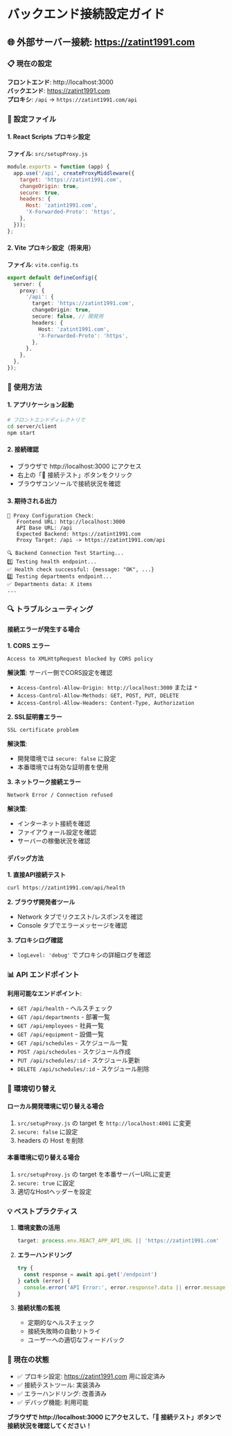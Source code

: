 # バックエンド接続設定ガイド

## 🌐 外部サーバー接続: https://zatint1991.com

### 📋 現在の設定

**フロントエンド**: http://localhost:3000  
**バックエンド**: https://zatint1991.com  
**プロキシ**: `/api` → `https://zatint1991.com/api`

### 🔧 設定ファイル

#### 1. React Scripts プロキシ設定
**ファイル**: `src/setupProxy.js`
```javascript
module.exports = function (app) {
  app.use('/api', createProxyMiddleware({
    target: 'https://zatint1991.com',
    changeOrigin: true,
    secure: true,
    headers: { 
      Host: 'zatint1991.com',
      'X-Forwarded-Proto': 'https',
    },
  }));
};
```

#### 2. Vite プロキシ設定（将来用）
**ファイル**: `vite.config.ts`
```typescript
export default defineConfig({
  server: {
    proxy: {
      '/api': {
        target: 'https://zatint1991.com',
        changeOrigin: true,
        secure: false, // 開発用
        headers: {
          Host: 'zatint1991.com',
          'X-Forwarded-Proto': 'https',
        },
      },
    },
  },
});
```

### 🚀 使用方法

#### 1. アプリケーション起動
```bash
# フロントエンドディレクトリで
cd server/client
npm start
```

#### 2. 接続確認
- ブラウザで http://localhost:3000 にアクセス
- 右上の「🔧 接続テスト」ボタンをクリック
- ブラウザコンソールで接続状況を確認

#### 3. 期待される出力
```
🔧 Proxy Configuration Check:
   Frontend URL: http://localhost:3000
   API Base URL: /api
   Expected Backend: https://zatint1991.com
   Proxy Target: /api -> https://zatint1991.com/api

🔍 Backend Connection Test Starting...
1️⃣ Testing health endpoint...
✅ Health check successful: {message: "OK", ...}
2️⃣ Testing departments endpoint...
✅ Departments data: X items
...
```

### 🔍 トラブルシューティング

#### 接続エラーが発生する場合

**1. CORS エラー**
```
Access to XMLHttpRequest blocked by CORS policy
```
**解決策**: サーバー側でCORS設定を確認
- `Access-Control-Allow-Origin: http://localhost:3000` または `*`
- `Access-Control-Allow-Methods: GET, POST, PUT, DELETE`
- `Access-Control-Allow-Headers: Content-Type, Authorization`

**2. SSL証明書エラー**
```
SSL certificate problem
```
**解決策**: 
- 開発環境では `secure: false` に設定
- 本番環境では有効な証明書を使用

**3. ネットワーク接続エラー**
```
Network Error / Connection refused
```
**解決策**:
- インターネット接続を確認
- ファイアウォール設定を確認
- サーバーの稼働状況を確認

#### デバッグ方法

**1. 直接API接続テスト**
```bash
curl https://zatint1991.com/api/health
```

**2. ブラウザ開発者ツール**
- Network タブでリクエスト/レスポンスを確認
- Console タブでエラーメッセージを確認

**3. プロキシログ確認**
- `logLevel: 'debug'` でプロキシの詳細ログを確認

### 📊 API エンドポイント

**利用可能なエンドポイント**:
- `GET /api/health` - ヘルスチェック
- `GET /api/departments` - 部署一覧
- `GET /api/employees` - 社員一覧
- `GET /api/equipment` - 設備一覧
- `GET /api/schedules` - スケジュール一覧
- `POST /api/schedules` - スケジュール作成
- `PUT /api/schedules/:id` - スケジュール更新
- `DELETE /api/schedules/:id` - スケジュール削除

### 🔄 環境切り替え

#### ローカル開発環境に切り替える場合
1. `src/setupProxy.js` の target を `http://localhost:4001` に変更
2. `secure: false` に設定
3. headers の Host を削除

#### 本番環境に切り替える場合
1. `src/setupProxy.js` の target を本番サーバーURLに変更
2. `secure: true` に設定
3. 適切なHostヘッダーを設定

### 💡 ベストプラクティス

1. **環境変数の活用**
   ```javascript
   target: process.env.REACT_APP_API_URL || 'https://zatint1991.com'
   ```

2. **エラーハンドリング**
   ```typescript
   try {
     const response = await api.get('/endpoint')
   } catch (error) {
     console.error('API Error:', error.response?.data || error.message)
   }
   ```

3. **接続状態の監視**
   - 定期的なヘルスチェック
   - 接続失敗時の自動リトライ
   - ユーザーへの適切なフィードバック

### 🎯 現在の状態

- ✅ プロキシ設定: https://zatint1991.com 用に設定済み
- ✅ 接続テストツール: 実装済み
- ✅ エラーハンドリング: 改善済み
- ✅ デバッグ機能: 利用可能

**ブラウザで http://localhost:3000 にアクセスして、「🔧 接続テスト」ボタンで接続状況を確認してください！**
